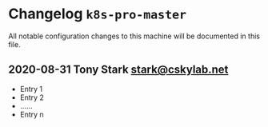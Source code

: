 # Changelog `k8s-pro-master`

All notable configuration changes to this machine will be documented in this file.

## 2020-08-31  Tony Stark  <stark@cskylab.net>

- Entry 1
- Entry 2
- ......
- Entry n
